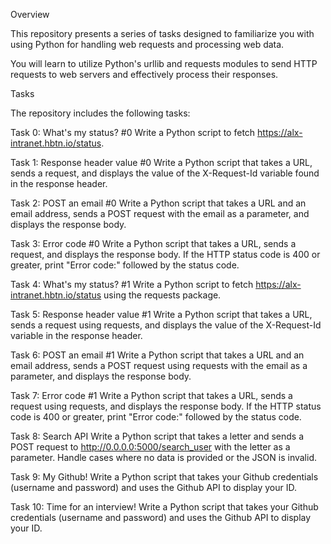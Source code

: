 Overview

This repository presents a series of tasks designed to familiarize you with using Python for handling web requests and processing web data.

You will learn to utilize Python's urllib and requests modules to send HTTP requests to web servers and effectively process their responses.

Tasks

The repository includes the following tasks:

Task 0: What's my status? #0
Write a Python script to fetch https://alx-intranet.hbtn.io/status.

Task 1: Response header value #0
Write a Python script that takes a URL, sends a request, and displays the value of the X-Request-Id variable found in the response header.

Task 2: POST an email #0
Write a Python script that takes a URL and an email address, sends a POST request with the email as a parameter, and displays the response body.

Task 3: Error code #0
Write a Python script that takes a URL, sends a request, and displays the response body. If the HTTP status code is 400 or greater, print "Error code:" followed by the status code.

Task 4: What's my status? #1
Write a Python script to fetch https://alx-intranet.hbtn.io/status using the requests package.

Task 5: Response header value #1
Write a Python script that takes a URL, sends a request using requests, and displays the value of the X-Request-Id variable in the response header.

Task 6: POST an email #1
Write a Python script that takes a URL and an email address, sends a POST request using requests with the email as a parameter, and displays the response body.

Task 7: Error code #1
Write a Python script that takes a URL, sends a request using requests, and displays the response body. If the HTTP status code is 400 or greater, print "Error code:" followed by the status code.

Task 8: Search API
Write a Python script that takes a letter and sends a POST request to http://0.0.0.0:5000/search_user with the letter as a parameter. Handle cases where no data is provided or the JSON is invalid.

Task 9: My Github!
Write a Python script that takes your Github credentials (username and password) and uses the Github API to display your ID.

Task 10: Time for an interview!
Write a Python script that takes your Github credentials (username and password) and uses the Github API to display your ID.
